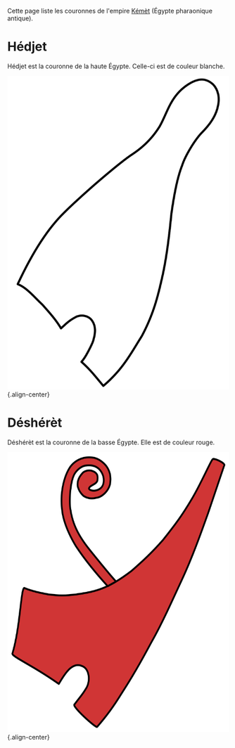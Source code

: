 <!-- TITLE: Couronne -->
<!-- SUBTITLE: Présentation des couronnes de Kémèt -->

Cette page liste les couronnes de l'empire [Kémèt](/geographie/empire/afrique/nord-est/kmt) (Égypte pharaonique antique).

# Hédjet
Hédjet est la couronne de la haute Égypte. Celle-ci est de couleur blanche.

![Hedjet](/uploads/object/hedjet.png "Hedjet"){.align-center}

# Déshérèt
Déshérèt est la couronne de la basse Égypte. Elle est de couleur rouge.

![Deshret](/uploads/object/deshret.png "Deshret"){.align-center}
